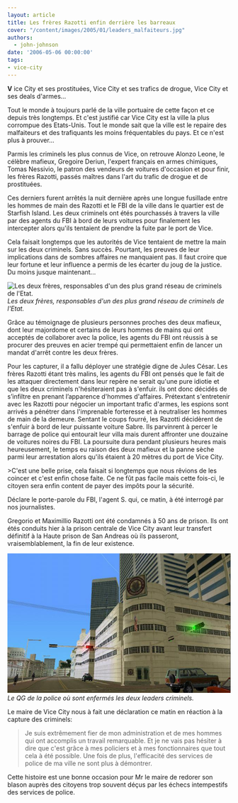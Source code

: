 ```yaml
---
layout: article
title: Les frères Razotti enfin derrière les barreaux
cover: "/content/images/2005/01/leaders_malfaiteurs.jpg"
authors:
  - john-johnson
date: '2006-05-06 00:00:00'
tags:
- vice-city
---
```


 **V** ice City et ses prostituées, Vice City et ses trafics de drogue, Vice City et ses deals d'armes...

Tout le monde à toujours parlé de la ville portuaire de cette façon et ce depuis très longtemps. Et c'est justifié car Vice City est la ville la plus corrompue des Etats-Unis. Tout le monde sait que la ville est le repaire des malfaiteurs et des trafiquants les moins fréquentables du pays. Et ce n'est plus à prouver...

Parmis les criminels les plus connus de Vice,&nbsp;on retrouve Alonzo Leone, le célèbre mafieux, Gregoire Deriun, l'expert français en armes chimiques, Tomas Nessivio, le patron des vendeurs de voitures d'occasion et pour finir, les frères Razotti, passés maîtres dans l'art du trafic de drogue et de prostituées.

Ces derniers furent arrêtés la nuit dernière après une longue fusillade entre les hommes de main des Razotti et le FBI de la ville&nbsp;dans le quartier est de Starfish Island. Les deux criminels ont étés pourchassés à travers la ville par&nbsp;des agents du FBI à bord de leurs voitures&nbsp;pour finalement les intercepter alors qu'ils tentaient de prendre la fuite par le port de Vice.

Cela faisait longtemps que les autorités de Vice tentaient de mettre la main sur les deux criminels. Sans succès. Pourtant, les preuves de leur implications dans de sombres affaires ne manquaient pas. Il faut croire que leur fortune et leur influence a permis de les écarter du joug de la justice. Du moins jusque maintenant...

![Les deux frères, responsables d'un des plus grand réseau de criminels de l'Etat.](/content/images/2005/01/leaders_malfaiteurs.jpg)
_Les deux frères, responsables d'un des plus grand réseau de criminels de l'Etat._

Grâce au témoignage de plusieurs personnes proches des deux mafieux, dont leur majordome et certains de leurs hommes de mains qui ont acceptés de collaborer avec la police, les agents du FBI ont réussis à se procurer des preuves en acier trempé qui permettaient enfin de lancer un mandat d'arrêt contre les deux frères.

Pour les capturer, il a fallu déployer une stratégie digne de Jules César. Les frères Razotti étant très malins, les agents du FBI ont pensés que le fait de les attaquer directement dans leur repère ne serait qu'une pure idiotie et que les deux criminels n'hésiteraient pas à s'enfuir. ils ont donc décidés de s’infiltre en prenant l’apparence d'hommes d'affaires. Prétextant s'entretenir avec les Razotti pour négocier un important trafic d'armes, les espions sont arrivés a pénétrer dans l'imprenable forteresse et à neutraliser les hommes de main de la demeure. Sentant le coups fourré, les Razotti décidèrent de s'enfuir à bord de leur puissante voiture Sabre. Ils parvinrent à percer le barrage de police qui entourait leur villa mais durent affronter une douzaine de voitures noires du FBI. La poursuite dura pendant plusieurs heures mais heureusement, le temps eu raison des deux mafieux et la panne sèche parmi leur arrestation alors qu'ils étaient à 20 mètres du port de Vice City.

\>C'est une belle prise, cela faisait si longtemps que nous rêvions de les coincer et c'est enfin chose faite. Ce ne fût pas facile mais cette fois-ci, le citoyen sera enfin content de payer des impôts pour la sécurité.

Déclare le porte-parole du FBI, l'agent S. qui, ce matin, à été interrogé par nos journalistes.

Gregorio et Maximillio Razotti ont été condamnés à 50 ans de prison. Ils ont étés&nbsp;conduits hier à la prison centrale de Vice City avant leur transfert définitif à la Haute prison de San Andreas où ils passeront, vraisemblablement, la fin de leur existence.

![Le QG de la police où sont enfermés les deux leaders criminels.](/content/images/2005/01/Commissariat.jpg)
_Le QG de la police où sont enfermés les deux leaders criminels._

Le maire de Vice City nous à fait une déclaration ce matin en réaction à la capture des criminels:

> Je suis extrêmement fier de mon administration et de mes hommes qui ont accomplis un travail remarquable. Et je ne vais pas hésiter à dire que c'est grâce à mes policiers et à mes fonctionnaires que tout cela à été possible. Une fois de plus, l'efficacité des services de police de ma ville ne sont plus à démontrer.

Cette histoire est une bonne occasion pour Mr le maire de redorer son blason auprès des citoyens trop souvent déçus par les échecs intempestifs des services de police.